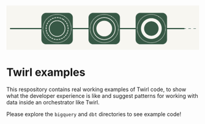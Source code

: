 ![](./circles.png)

# Twirl examples

This respository contains real working examples of Twirl code, to show what the developer experience is like and suggest patterns for working with data inside an orchestrator like Twirl.

Please explore the `bigquery` and `dbt` directories to see example code!
